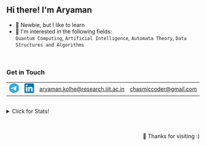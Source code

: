 <h2>Hi there! I'm Aryaman</h2>

- 🌱 Newbie, but I like to learn  
- 🔭 I'm interested in the following fields:  
`Quantum Computing`, `Artificial Intelligence`, `Automata Theory`, `Data Structures and Algorithms`  

<br>

### Get in Touch
<table>
    <tr>
        <td>
            <a href="https://t.me/Chasmiccoder"><img src="./telegram.png" alt="Telegram" width="30"/></a>
        </td>
        <td>
            <a href="https://www.linkedin.com/in/aryamankolhe/"><img src="./linkedin.png" alt="Linkedin" width="30"/></a>
        </td>
        <td>
            <a href="mailto:aryamankolhe@acm.org">aryaman.kolhe@research.iiit.ac.in</a>    
        </td>
        <td>
            <a href="mailto:chasmiccoder@gmail.com">chasmiccoder@gmail.com</a>
        </td>
    </tr>
</table>

<br>

<details>
<summary>Click for Stats!</summary>
<p align="center"> 
    <img src="https://komarev.com/ghpvc/?username=Chasmiccoder&style=flat-square" alt="AMK" /> 
</p>
<p float="left"> 
    <img src="https://github-readme-stats.vercel.app/api?username=Chasmiccoder&theme=calm&show_icons=true" alt="stats" width=380>
    &nbsp;&nbsp;&nbsp;
    <img src="https://github-readme-streak-stats.herokuapp.com/?user=Chasmiccoder&theme=monokai-metallian"  width=380 alt="Streak Stats!">
</p>
</details>

<br>
<br>


<p align="right">🚀 Thanks for visiting :)</p>
